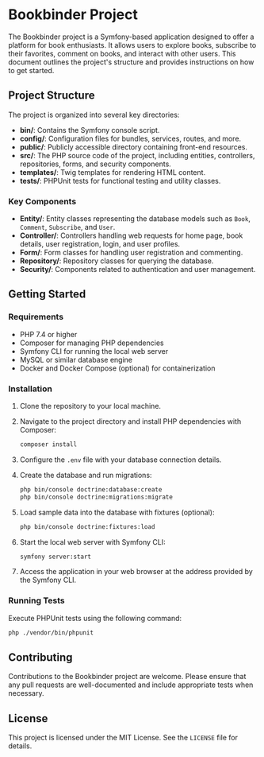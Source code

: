 # Bookbinder Project

The Bookbinder project is a Symfony-based application designed to offer a platform for book enthusiasts. It allows users to explore books, subscribe to their favorites, comment on books, and interact with other users. This document outlines the project's structure and provides instructions on how to get started.

## Project Structure

The project is organized into several key directories:

- **bin/**: Contains the Symfony console script.
- **config/**: Configuration files for bundles, services, routes, and more.
- **public/**: Publicly accessible directory containing front-end resources.
- **src/**: The PHP source code of the project, including entities, controllers, repositories, forms, and security components.
- **templates/**: Twig templates for rendering HTML content.
- **tests/**: PHPUnit tests for functional testing and utility classes.

### Key Components

- **Entity/**: Entity classes representing the database models such as `Book`, `Comment`, `Subscribe`, and `User`.
- **Controller/**: Controllers handling web requests for home page, book details, user registration, login, and user profiles.
- **Form/**: Form classes for handling user registration and commenting.
- **Repository/**: Repository classes for querying the database.
- **Security/**: Components related to authentication and user management.

## Getting Started

### Requirements

- PHP 7.4 or higher
- Composer for managing PHP dependencies
- Symfony CLI for running the local web server
- MySQL or similar database engine
- Docker and Docker Compose (optional) for containerization

### Installation

1. Clone the repository to your local machine.
2. Navigate to the project directory and install PHP dependencies with Composer:

   ```bash
   composer install
   ```

3. Configure the `.env` file with your database connection details.

4. Create the database and run migrations:

   ```bash
   php bin/console doctrine:database:create
   php bin/console doctrine:migrations:migrate
   ```

5. Load sample data into the database with fixtures (optional):

   ```bash
   php bin/console doctrine:fixtures:load
   ```

6. Start the local web server with Symfony CLI:

   ```bash
   symfony server:start
   ```

7. Access the application in your web browser at the address provided by the Symfony CLI.

### Running Tests

Execute PHPUnit tests using the following command:

```bash
php ./vendor/bin/phpunit
```

## Contributing

Contributions to the Bookbinder project are welcome. Please ensure that any pull requests are well-documented and include appropriate tests when necessary.

## License

This project is licensed under the MIT License. See the `LICENSE` file for details.
